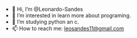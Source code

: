 - 👋 Hi, I’m @Leonardo-Sandes
- 👀 I’m interested in learn more about programing.
- 🌱 I’m studying python an c.
- 📫 How to reach me: leosandes11@gmail.com
  


